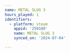 ```yaml
---
name: METAL SLUG 3
hours_played: 1
identifiers:
  - platform: steam
    appid: '250180'
    name: METAL SLUG 3
    synced_on: '2024-07-04'

---
```

